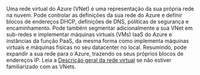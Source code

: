 Uma rede virtual do Azure (VNet) é uma representação da sua própria rede na nuvem. Pode controlar as definições da sua rede do Azure e definir blocos de endereços DHCP, definições de DNS, políticas de segurança e encaminhamento. Pode também segmentar adicionalmente a sua VNet em sub-redes e implementar máquinas virtuais (VMs) IaaS do Azure e instâncias da função PaaS, da mesma forma como implementa máquinas virtuais e máquinas físicas no seu datacenter no local. Resumindo, pode expandir a sua rede para o Azure, trazendo os seus próprios blocos de endereços IP. Leia a [Descrição geral da rede virtual](../articles/virtual-network/virtual-networks-overview.md) se não estiver familiarizado com as VNets.




<!--HONumber=Jun16_HO2-->



